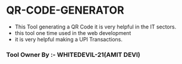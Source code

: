 # QR-CODE-GENERATOR
<ul>
  <li>This Tool generating a QR Code it is very helpful in the IT sectors.</li>
  <li>this tool one time used in the web development</li>
  <li>it is very helpful making a UPI Transactions.</li>
</ul>

<h3>Tool Owner By :- WHITEDEVIL-21(AMIT DEVI)</h3>

